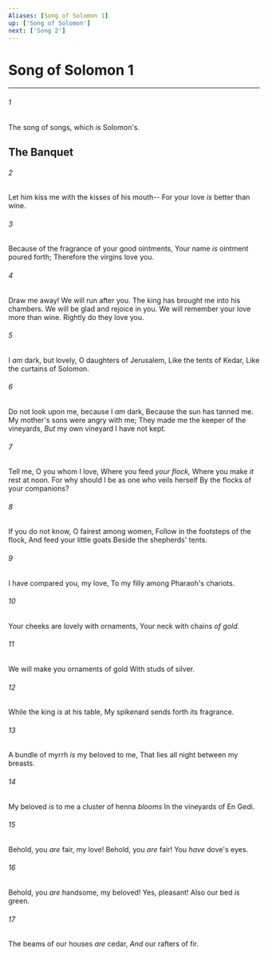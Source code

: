 ```yaml
---
Aliases: [Song of Solomon 1]
up: ['Song of Solomon']
next: ['Song 2']
---
```

# Song of Solomon 1

***


###### 1 
The song of songs, which _is_ Solomon's.

## The Banquet 

###### 2 
Let him kiss me with the kisses of his mouth-- For your love _is_ better than wine. 

###### 3 
Because of the fragrance of your good ointments, Your name _is_ ointment poured forth; Therefore the virgins love you. 

###### 4 
Draw me away! We will run after you. The king has brought me into his chambers. We will be glad and rejoice in you. We will remember your love more than wine. Rightly do they love you. 

###### 5 
I _am_ dark, but lovely, O daughters of Jerusalem, Like the tents of Kedar, Like the curtains of Solomon. 

###### 6 
Do not look upon me, because I _am_ dark, Because the sun has tanned me. My mother's sons were angry with me; They made me the keeper of the vineyards, _But_ my own vineyard I have not kept. 

###### 7 
Tell me, O you whom I love, Where you feed _your flock,_ Where you make _it_ rest at noon. For why should I be as one who veils herself By the flocks of your companions? 

###### 8 
If you do not know, O fairest among women, Follow in the footsteps of the flock, And feed your little goats Beside the shepherds' tents. 

###### 9 
I have compared you, my love, To my filly among Pharaoh's chariots. 

###### 10 
Your cheeks are lovely with ornaments, Your neck with chains _of gold._ 

###### 11 
We will make you ornaments of gold With studs of silver. 

###### 12 
While the king _is_ at his table, My spikenard sends forth its fragrance. 

###### 13 
A bundle of myrrh _is_ my beloved to me, That lies all night between my breasts. 

###### 14 
My beloved _is_ to me a cluster of henna _blooms_ In the vineyards of En Gedi. 

###### 15 
Behold, you _are_ fair, my love! Behold, you _are_ fair! You _have_ dove's eyes. 

###### 16 
Behold, you _are_ handsome, my beloved! Yes, pleasant! Also our bed _is_ green. 

###### 17 
The beams of our houses _are_ cedar, _And_ our rafters of fir.
